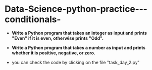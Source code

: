 # Data-Science-python-practice---conditionals-

* **Write a Python program that takes an integer as input and prints "Even" if it is even, otherwise prints "Odd".** 

* **Write a Python program that takes a number as input and prints whether it is positive, negative, or zero.**

* you can check the code by clicking on the file "task_day_2.py"

   


